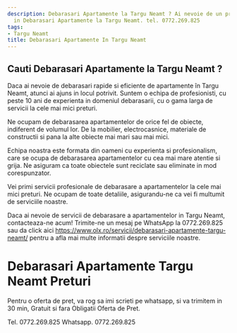 ```yaml
---
description: Debarasari Apartamente la Targu Neamt ? Ai nevoie de un profesionist
  in Debarasari Apartamente la Targu Neamt. tel. 0772.269.825
tags:
- Targu Neamt
title: Debarasari Apartamente In Targu Neamt
---
```



## Cauti Debarasari Apartamente la Targu Neamt ?

Daca ai nevoie de debarasari rapide si eficiente de apartamente în Targu Neamt, atunci ai ajuns in locul potrivit. Suntem o echipa de profesionisti, cu peste 10 ani de experienta in domeniul debarasarii, cu o gama larga de servicii la cele mai mici preturi. 

Ne ocupam de debarasarea apartamentelor de orice fel de obiecte, indiferent de volumul lor. De la mobilier, electrocasnice, materiale de constructii si pana la alte obiecte mai mari sau mai mici. 

Echipa noastra este formata din oameni cu experienta si profesionalism, care se ocupa de debarasarea apartamentelor cu cea mai mare atentie si grija. Ne asiguram ca toate obiectele sunt reciclate sau eliminate in mod corespunzator.

Vei primi servicii profesionale de debarasare a apartamentelor la cele mai mici preturi. Ne ocupam de toate detaliile, asigurandu-ne ca vei fi multumit de serviciile noastre.

Daca ai nevoie de servicii de debarasare a apartamentelor in Targu Neamt, contacteaza-ne acum! Trimite-ne un mesaj pe WhatsApp la 0772.269.825 sau da click aici https://www.olx.ro/servicii/debarasari-apartamente-targu-neamt/ pentru a afla mai multe informatii despre serviciile noastre.

# Debarasari Apartamente Targu Neamt Preturi
Pentru o oferta de pret, va rog sa imi scrieti pe whatsapp, si va trimitem in 30 min, Gratuit si fara Obligatii Oferta de Pret.

Tel. 0772.269.825
Whatsapp. 0772.269.825